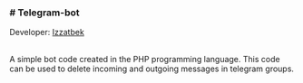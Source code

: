 <h3># Telegram-bot</h3>
Developer: <a href="https://t.me/izzatbe">Izzatbek</a>

<br>A simple bot code created in the PHP programming language.  This code can be used to delete incoming and outgoing messages in telegram groups.
